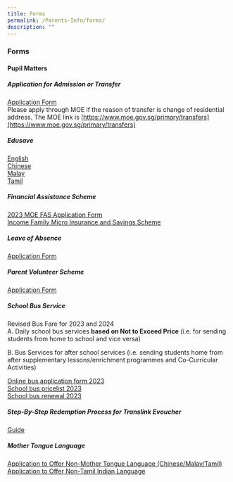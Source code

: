 ```yaml
---
title: Forms
permalink: /Parents-Info/forms/
description: ""
---
```

### Forms
#### Pupil Matters


##### Application for Admission or Transfer
[Application Form](https://form.gov.sg/#!/5aeff791b80a10001acde2d5) <br>
Please apply through MOE if the reason of transfer is change of residential address. The MOE link is [https://www.moe.gov.sg/primary/transfers](https://www.moe.gov.sg/primary/transfers)

##### Edusave
[English](/files/Edusave%20English.pdf) <br>
[Chinese](/files/Edusave%20Chinese.pdf)<br>
[Malay](/files/Edusave%20Malay.pdf)<br>
[Tamil](/files/Edusave%20Tamil.pdf)

##### Financial Assistance Scheme
[2023 MOE FAS Application Form](/files/Forms/MOE%20FAS%20Application%20Form%202023%20v1.pdf)<br>
[Income Family Micro Insurance and Savings Scheme](/files/Income%20Family%20Micro%20Insurance%20and%20Savings%20Scheme.pdf)

##### Leave of Absence
[Application Form](https://form.gov.sg/60bd8fb1f6792300111b990f)

##### Parent Volunteer Scheme
[Application Form](https://form.gov.sg/#!/5acebd22d9a3d4000f2812c8)

##### School Bus Service
Revised Bus Fare for 2023 and 2024<br>
A. Daily school bus services **based on Not to Exceed Price** (i.e. for sending students from home to school and vice versa)<br>

B. Bus Services for after school services (i.e. sending students home from after supplementary lessons/enrichment programmes and Co-Curricular Activities)

[Online bus application form 2023](https://forms.gle/rNurWaaHQiZXqvfP7) <br>
[School bus pricelist 2023](/files/School%20bus%20pricelist%202022.pdf) <br>
[School bus renewal 2023](/files/School%20bus%20renewal%202022.pdf)

##### Step-By-Step Redemption Process for Translink Evoucher
[Guide](/files/Guide.pdf)

##### Mother Tongue Language
[Application to Offer Non-Mother Tongue Language (Chinese/Malay/Tamil)](/files/Application%20to%20Offer%20Non%20Mother%20Tongue%20Language.pdf) <br>
[Application to Offer Non-Tamil Indian Language](/files/Application%20to%20Offer%20Non%20Tamil%20Indian%20Language.pdf)